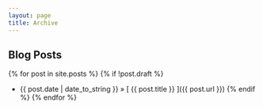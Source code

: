 ```yaml
---
layout: page
title: Archive
---
```


## Blog Posts

{% for post in site.posts %}
{% if !post.draft %}
  * {{ post.date | date_to_string }} &raquo; [ {{ post.title }} ]({{ post.url }})
{% endif %}
{% endfor %}